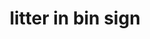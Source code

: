 ---
layout: smileys&emotion
title: litter in bin sign
emoji: litter_in_bin_sign
permalink: 🚮.html
image: assets/img/3moji/litter_in_bin_sign.png
---